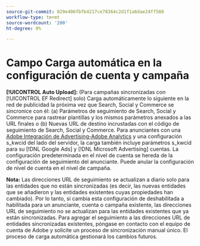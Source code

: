 ```yaml
---
source-git-commit: 029e406fbfb4217ce78364c2d1f1a6dae24ff588
workflow-type: tm+mt
source-wordcount: '200'
ht-degree: 0%

---
```

# Campo Carga automática en la configuración de cuenta y campaña

**[!UICONTROL Auto Upload]:** (Para campañas sincronizadas con [!UICONTROL EF Redirect] solo) Carga automáticamente lo siguiente en la red de publicidad la próxima vez que Search, Social y Commerce se sincronice con él: (a) Parámetros de seguimiento de Search, Social y Commerce para rastrear plantillas y los mismos parámetros anexados a las URL finales o (b) Nuevas URL de destino incrustadas con el código de seguimiento de Search, Social y Commerce. Para anunciantes con una [Adobe Integración de Advertising-Adobe Analytics](https://experienceleague.adobe.com/docs/advertising/integrations/analytics/overview.html) y una configuración s_kwcid del lado del servidor, la carga también incluye parámetros s_kwcid para su [!DNL Google Ads] y [!DNL Microsoft Advertising] cuentas. La configuración predeterminada en el nivel de cuenta se hereda de la configuración de seguimiento del anunciante. Puede anular la configuración de nivel de cuenta en el nivel de campaña.

**Nota:** Las direcciones URL de seguimiento se actualizan a diario solo para las entidades que no están sincronizadas (es decir, las nuevas entidades que se añadieron y las entidades existentes cuyas propiedades han cambiado). Por lo tanto, si cambia esta configuración de deshabilitada a habilitada para un anunciante, cuenta o campaña existente, las direcciones URL de seguimiento no se actualizan para las entidades existentes que ya están sincronizadas. Para agregar el seguimiento a las direcciones URL de entidades sincronizadas existentes, póngase en contacto con el equipo de cuenta de Adobe y solicite un proceso de sincronización manual único. El proceso de carga automática gestionará los cambios futuros.
